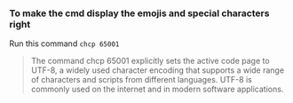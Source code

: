 ### To make the cmd display the emojis and special characters right
Run this command `chcp 65001`
> The command chcp 65001 explicitly sets the active code page to UTF-8, a widely used character encoding that supports a wide range of characters and scripts from different languages. UTF-8 is commonly used on the internet and in modern software applications.
